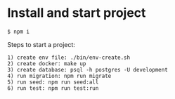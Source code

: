 # Install and start project

```
$ npm i
```
Steps to start a project:
```
1) create env file: ./bin/env-create.sh
2) create docker: make up
3) create database: psql -h postgres -U development
4) run migration: npm run migrate
5) run seed: npm run seed:all
6) run test: npm run test:run
```
